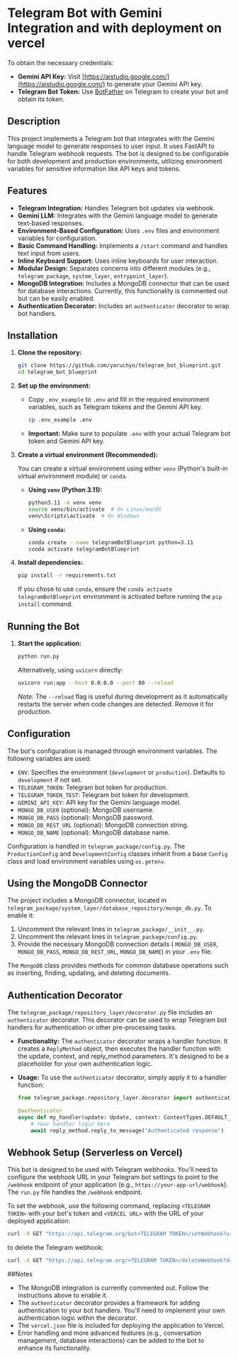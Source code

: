 # Telegram Bot with Gemini Integration and with deployment on vercel

To obtain the necessary credentials:

*   **Gemini API Key:**  Visit [https://aistudio.google.com/](https://aistudio.google.com/) to generate your Gemini API key.
*   **Telegram Bot Token:** Use [BotFather](https://t.me/BotFather) on Telegram to create your bot and obtain its token.

## Description

This project implements a Telegram bot that integrates with the Gemini language model to generate responses to user input. It uses FastAPI to handle Telegram webhook requests. The bot is designed to be configurable for both development and production environments, utilizing environment variables for sensitive information like API keys and tokens.

## Features

*   **Telegram Integration:** Handles Telegram bot updates via webhook.
*   **Gemini LLM:** Integrates with the Gemini language model to generate text-based responses.
*   **Environment-Based Configuration:** Uses `.env` files and environment variables for configuration.
*   **Basic Command Handling:** Implements a `/start` command and handles text input from users.
*   **Inline Keyboard Support:** Uses inline keyboards for user interaction.
*   **Modular Design:** Separates concerns into different modules (e.g., `telegram_package`, `system_layer`, `entrypoint_layer`).
*   **MongoDB Integration:** Includes a MongoDB connector that can be used for database interactions. Currently, this functionality is commented out but can be easily enabled.
*   **Authentication Decorator:** Includes an `authenticator` decorator to wrap bot handlers.

## Installation

1.  **Clone the repository:**

    ```bash
    git clone https://github.com/yaruchyo/telegram_bot_blueprint.git
    cd telegram_bot_blueprint
    ```

2.  **Set up the environment:**

    *   Copy `.env_example` to `.env` and fill in the required environment variables, such as Telegram tokens and the Gemini API key.

        ```bash
        cp .env_example .env
        ```

    *   **Important:**  Make sure to populate `.env` with your actual Telegram bot token and Gemini API key.

3.  **Create a virtual environment (Recommended):**

    You can create a virtual environment using either `venv` (Python's built-in virtual environment module) or `conda`.

    *   **Using `venv` (Python 3.11):**

        ```bash
        python3.11 -m venv venv
        source venv/bin/activate  # On Linux/macOS
        venv\Scripts\activate  # On Windows
        ```

    *   **Using `conda`:**

        ```bash
        conda create --name telegramBotBlueprint python=3.11
        conda activate telegramBotBlueprint
        ```

4.  **Install dependencies:**

    ```bash
    pip install -r requirements.txt
    ```

    If you chose to use `conda`, ensure the `conda activate telegramBotBlueprint` environment is activated before running the `pip install` command.

## Running the Bot

1.  **Start the application:**

    ```bash
    python run.py
    ```

    Alternatively, using `uvicorn` directly:

    ```bash
    uvicorn run:app --host 0.0.0.0 --port 80 --reload
    ```

    *Note:* The `--reload` flag is useful during development as it automatically restarts the server when code changes are detected.  Remove it for production.

## Configuration

The bot's configuration is managed through environment variables. The following variables are used:

*   `ENV`: Specifies the environment (`development` or `production`).  Defaults to `development` if not set.
*   `TELEGRAM_TOKEN`: Telegram bot token for production.
*   `TELEGRAM_TOKEN_TEST`: Telegram bot token for development.
*   `GEMINI_API_KEY`: API key for the Gemini language model.
*   `MONGO_DB_USER` (optional): MongoDB username.
*   `MONGO_DB_PASS` (optional): MongoDB password.
*   `MONGO_DB_REST_URL` (optional): MongoDB connection string.
*   `MONGO_DB_NAME` (optional): MongoDB database name.

Configuration is handled in `telegram_package/config.py`.  The `ProductionConfig` and `DevelopmentConfig` classes inherit from a base `Config` class and load environment variables using `os.getenv`.

## Using the MongoDB Connector

The project includes a MongoDB connector, located in `telegram_package/system_layer/database_repository/mongo_db.py`. To enable it:

1.  Uncomment the relevant lines in `telegram_package/__init__.py`.
2.  Uncomment the relevant lines in `telegram_package/config.py`.
3.  Provide the necessary MongoDB connection details ( `MONGO_DB_USER`, `MONGO_DB_PASS`, `MONGO_DB_REST_URL`, `MONGO_DB_NAME`) in your `.env` file.

The `MongoDB` class provides methods for common database operations such as inserting, finding, updating, and deleting documents.

## Authentication Decorator

The `telegram_package/repository_layer/decorator.py` file includes an `authenticator` decorator. This decorator can be used to wrap Telegram bot handlers for authentication or other pre-processing tasks.

*   **Functionality:** The `authenticator` decorator wraps a handler function. It creates a `ReplyMethod` object, then executes the handler function with the update, context, and reply_method parameters.  It's designed to be a placeholder for your own authentication logic.

*   **Usage:** To use the `authenticator` decorator, simply apply it to a handler function:

    ```python
    from telegram_package.repository_layer.decorator import authenticator

    @authenticator
    async def my_handler(update: Update, context: ContextTypes.DEFAULT_TYPE, reply_method: ReplyMethod):
        # Your handler logic here
        await reply_method.reply_to_message("Authenticated response")
    ```

## Webhook Setup (Serverless on Vercel)

This bot is designed to be used with Telegram webhooks. You'll need to configure the webhook URL in your Telegram bot settings to point to the `/webhook` endpoint of your application (e.g., `https://your-app-url/webhook`). The `run.py` file handles the `/webhook` endpoint.

To set the webhook, use the following command, replacing `<TELEGRAM TOKEN>` with your bot's token and `<VERCEL URL>` with the URL of your deployed application:

```bash
curl -X GET "https://api.telegram.org/bot<TELEGRAM TOKEN>/setWebhook?url=<VERCEL URL>/webhook"
```

to delete the Telegram webhook: 
```bash
curl -X GET "https://api.telegram.org/<TELEGRAM TOKEN>/deleteWebhook?drop_pending_updates=True"
```

##Notes
*   The MongoDB integration is currently commented out. Follow the instructions above to enable it.
*   The `authenticator` decorator provides a framework for adding authentication to your bot handlers. You'll need to implement your own authentication logic within the decorator.
*   The `vercel.json` file is included for deploying the application to Vercel.
*   Error handling and more advanced features (e.g., conversation management, database interactions) can be added to the bot to enhance its functionality.